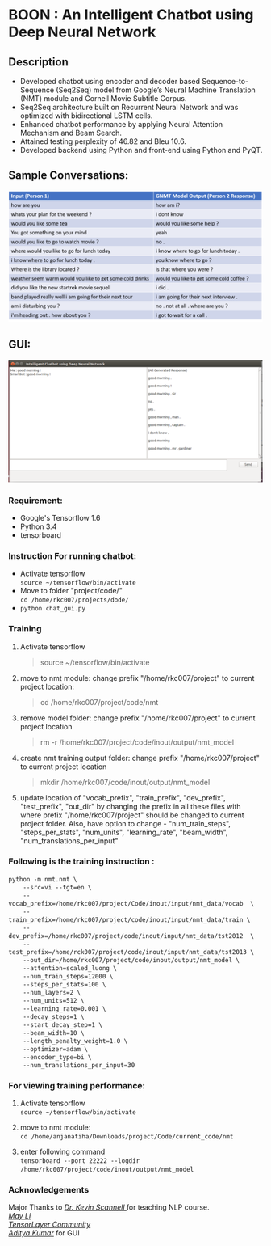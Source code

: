 # BOON : An Intelligent Chatbot using Deep Neural Network

## Description
 - Developed chatbot using encoder and decoder based Sequence-to-Sequence (Seq2Seq) model from Google’s Neural Machine Translation (NMT) module and Cornell Movie Subtitle Corpus.
 - Seq2Seq architecture built on Recurrent Neural Network and was optimized with bidirectional LSTM cells.
 - Enhanced chatbot performance by applying Neural Attention Mechanism and Beam Search.
 - Attained testing perplexity of 46.82 and Bleu 10.6.
 - Developed backend using Python and front-end using Python and PyQT.
 
 ## Sample Conversations: 
 <kbd>
    <img src=https://github.com/rkc007/boon-nlp/blob/main/images/chat_gen.png>
 </kbd>
 
  ## GUI: 
 <kbd>
    <img src=https://github.com/rkc007/boon-nlp/blob/main/images/chat_gui.png>
 </kbd>

 ### Requirement: 
- Google's Tensorflow 1.6 
- Python 3.4
- tensorboard

### Instruction For running chatbot:
- Activate tensorflow  
 `source ~/tensorflow/bin/activate`  
- Move to folder "project/code/"  
   `cd /home/rkc007/projects/dode/`
-  `python chat_gui.py`

### Training

1. Activate tensorflow
   > source ~/tensorflow/bin/activate 
2. move to nmt module:
   change prefix "/home/rkc007/project" to current project location:
   > cd /home/rkc007/project/code/nmt
3. remove model folder: 
   change prefix "/home/rkc007/project" to current project location  
   > rm -r /home/rkc007/project/code/inout/output/nmt_model
4. create nmt training output folder:
   change prefix "/home/rkc007/project" to current project location
   > mkdir /home/rkc007/code/inout/output/nmt_model
   
5. update location of "vocab_prefix", "train_prefix", "dev_prefix", "test_prefix", "out_dir" by changing the prefix in all these files with  where prefix "/home/rkc007/project" should be changed to current project folder. Also, have option to change - "num_train_steps", "steps_per_stats", "num_units", "learning_rate", "beam_width", "num_translations_per_input"

### Following is the training instruction :

```
python -m nmt.nmt \
    --src=vi --tgt=en \
    --vocab_prefix=/home/rkc007/project/Code/inout/input/nmt_data/vocab  \
    --train_prefix=/home/rkc007/project/code/inout/input/nmt_data/train \
    --dev_prefix=/home/rkc007/project/code/inout/input/nmt_data/tst2012  \
    --test_prefix=/home/rck007/project/code/inout/input/nmt_data/tst2013 \
    --out_dir=/home/rkc007/project/code/inout/output/nmt_model \
    --attention=scaled_luong \
    --num_train_steps=12000 \
    --steps_per_stats=100 \
    --num_layers=2 \
    --num_units=512 \
    --learning_rate=0.001 \
    --decay_steps=1 \
    --start_decay_step=1 \
    --beam_width=10 \
    --length_penalty_weight=1.0 \
    --optimizer=adam \
    --encoder_type=bi \
    --num_translations_per_input=30
```

### For viewing training performance: 

1. Activate tensorflow   
   `source ~/tensorflow/bin/activate` 

2. move to nmt module:   
   `cd /home/anjanatiha/Downloads/project/Code/current_code/nmt`
3. enter following command  
   `tensorboard --port 22222 --logdir /home/rkc007/project/code/inout/output/nmt_model` 
### Acknowledgements 
Major Thanks to *[Dr. Kevin Scannell ](https://cs.slu.edu/~scannell/index.html)* for teaching NLP course.   
*[May Li](https://github.com/mayli10/deep-learning-chatbot)*   
*[TensorLayer Community](https://github.com/tensorlayer/seq2seq-chatbot)*    
*[Aditya Kumar](https://github.com/adi2381/ai-chatbot)* for GUI   


